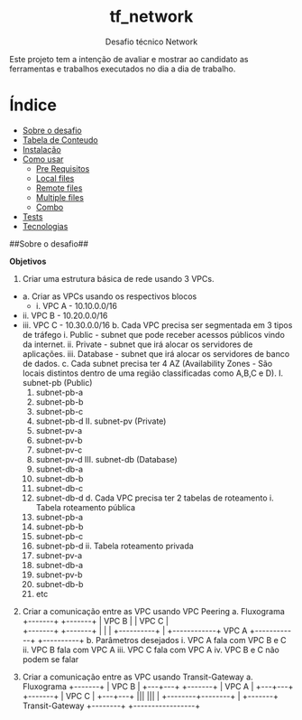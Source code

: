# <h1 align="center">tf_network</h1>
<p align="center"> Desafio técnico Network</p>
Este projeto tem a intenção de avaliar e mostrar ao candidato as ferramentas e trabalhos executados no dia a dia de trabalho.

Índice
===============
<!--ts-->
   * [Sobre o desafio](#Sobre-o-desafio)
   * [Tabela de Conteudo](#tabela-de-conteudo)
   * [Instalação](#instalacao)
   * [Como usar](#como-usar)
      * [Pre Requisitos](#pre-requisitos)
      * [Local files](#local-files)
      * [Remote files](#remote-files)
      * [Multiple files](#multiple-files)
      * [Combo](#combo)
   * [Tests](#testes)
   * [Tecnologias](#tecnologias)
<!--te-->

##Sobre o desafio##

**Objetivos**
1. Criar uma estrutura básica de rede usando 3 VPCs.
  * a. Criar as VPCs usando os respectivos blocos
    * i. VPC A - 10.10.0.0/16
   * ii. VPC B - 10.20.0.0/16
  * iii. VPC C - 10.30.0.0/16
  b. Cada VPC precisa ser segmentada em 3 tipos de tráfego
    i. Public - subnet que pode receber acessos públicos vindo da internet.
   ii. Private - subnet que irá alocar os servidores de aplicações.
  iii. Database - subnet que irá alocar os servidores de banco de dados.
  c. Cada subnet precisa ter 4 AZ (Availability Zones - São locais distintos dentro de uma região classificadas como A,B,C e D).
    I. subnet-pb (Public) 
      1. subnet-pb-a 
      2. subnet-pb-b 
      3. subnet-pb-c
      4. subnet-pb-d
    II. subnet-pv (Private) 
      1. subnet-pv-a 
      2. subnet-pv-b 
      3. subnet-pv-c 
      4. subnet-pv-d
   III. subnet-db (Database) 
      1. subnet-db-a 
      2. subnet-db-b 
      3. subnet-db-c 
      4. subnet-db-d
  d. Cada VPC precisa ter 2 tabelas de roteamento
    i. Tabela roteamento pública
      1. subnet-pb-a 
      2. subnet-pb-b 
      3. subnet-pb-c 
      4. subnet-pb-d
    ii. Tabela roteamento privada 
      1. subnet-pv-a
      2. subnet-db-a 
      3. subnet-pv-b 
      4. subnet-db-b 
      5. etc
      
2. Criar a comunicação entre as VPC usando VPC Peering
  a. Fluxograma
  +-------+                            +-------+
  | VPC B |                            | VPC C |   
  +-------+                            +-------+
      |                                    |
      |            +----------+            |
      +------------+   VPC A  +------------+
                   +----------+
  b. Parâmetros desejados
    i. VPC A fala com VPC B e C
   ii. VPC B fala com VPC A
  iii. VPC C fala com VPC A
   iv. VPC B e C não podem se falar

3. Criar a comunicação entre as VPC usando Transit-Gateway
a. Fluxograma
+-------+ | VPC B | +---+---+
+-------+ | VPC A | +---+---+
+-------+ | VPC C | +---+---+
||| ||| | +--------+--------+ | +-------+ Transit-Gateway +--------+
+-----------------+



      
